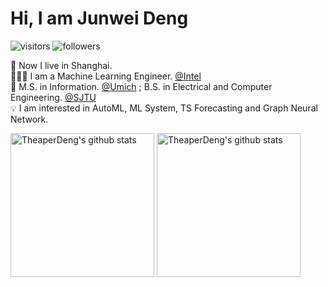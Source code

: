 # Hi, I am Junwei Deng

![visitors](https://visitor-badge.glitch.me/badge?page_id=theaperdeng.theaperdeng) ![followers](https://img.shields.io/github/followers/theaperdeng)

🏡 Now I live in Shanghai.<br>
👨🏽‍💻 I am a Machine Learning Engineer. [@Intel](https://www.intel.com)<br>
🏫 M.S. in Information. [@Umich](https://www.si.umich.edu/) ; B.S. in Electrical and Computer Engineering. [@SJTU](https://www.sjtu.edu.cn/)<br>
💡  I am interested in AutoML, ML System, TS Forecasting and Graph Neural Network. <br>

<p align="left">
<img alt="TheaperDeng's github stats" height='230' src="https://github-readme-stats.vercel.app/api?username=theaperdeng&show_icons=true&include_all_commits=true">
<img alt="TheaperDeng's github stats" height='230' src="https://github-readme-stats.vercel.app/api/top-langs/?username=theaperdeng">
</p>

